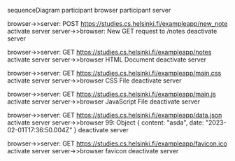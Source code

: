 sequenceDiagram
participant browser
participant server

browser->>server: POST https://studies.cs.helsinki.fi/exampleapp/new_note
activate server
server->>browser: New GET request to /notes
deactivate server

browser->>server: GET https://studies.cs.helsinki.fi/exampleapp/notes
activate server
server->>browser HTML Document
deactivate server

browser->>server: GET https://studies.cs.helsinki.fi/exampleapp/main.css
activate server
server->>browser CSS File
deactivate server

browser->>server: GET https://studies.cs.helsinki.fi/exampleapp/main.js
activate server
server->>browser JavaScript File
deactivate server

browser->>server: GET https://studies.cs.helsinki.fi/exampleapp/data.json
activate server
server->>browser 99: Object { content: "asda", date: "2023-02-01T17:36:50.004Z" }
deactivate server

browser->>server: GET https://studies.cs.helsinki.fi/exampleapp/favicon.ico
activate server
server->>browser favicon
deactivate server
